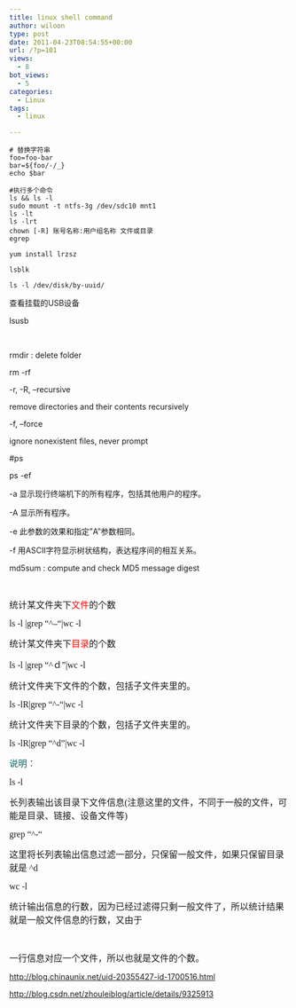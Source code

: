 ```yaml
---
title: linux shell command
author: wiloon
type: post
date: 2011-04-23T08:54:55+00:00
url: /?p=101
views:
  - 8
bot_views:
  - 5
categories:
  - Linux
tags:
  - linux

---
```

<pre><code class="language-bash line-numbers"># 替换字符串
foo=foo-bar
bar=${foo/-/_}
echo $bar

#执行多个命令
ls && ls -l
sudo mount -t ntfs-3g /dev/sdc10 mnt1
ls -lt
ls -lrt
chown [-R] 账号名称:用户组名称 文件或目录
egrep

yum install lrzsz

lsblk

ls -l /dev/disk/by-uuid/
</code></pre>

查看挂载的USB设备

lsusb

 

rmdir : delete folder
  
rm -rf
  
-r, -R, &#8211;recursive
  
remove directories and their contents recursively
  
-f, &#8211;force
  
ignore nonexistent files, never prompt
  
#ps
  
ps -ef
  
-a 显示现行终端机下的所有程序，包括其他用户的程序。
  
-A 显示所有程序。
  
-e 此参数的效果和指定&#8221;A&#8221;参数相同。
  
-f 用ASCII字符显示树状结构，表达程序间的相互关系。

md5sum : compute and check MD5 message digest

 

<span style="font-family: 宋体; font-size: medium;">统计某文件夹下<span style="color: #ff0000;">文件</span>的个数</span>

<span style="font-family: 宋体; font-size: medium;">ls -l |grep &#8220;^<span style="color: #000000;">&#8211;</span>&#8220;|wc -l</span>

<span style="font-family: 宋体; font-size: medium;">统计某文件夹下<span style="color: #ff0000;">目录</span>的个数</span>

<span style="font-family: 宋体; font-size: medium;">ls -l |grep &#8220;^ｄ&#8221;|wc -l</span>

<span style="font-family: 宋体; font-size: medium;">统计文件夹下文件的个数，包括子文件夹里的。</span>

<span style="font-family: 宋体; font-size: medium;">ls -lR|grep &#8220;^-&#8220;|wc -l</span>

<span style="font-family: 宋体; font-size: medium;">统计文件夹下目录的个数，包括子文件夹里的。</span>

<span style="font-family: 宋体; font-size: medium;">ls -lR|grep &#8220;^d&#8221;|wc -l</span>

<span style="color: #006666; font-family: 宋体; font-size: medium;">说明：</span>

<span style="font-family: 宋体; font-size: medium;">ls -l</span>

<span style="font-family: 宋体; font-size: medium;">长列表输出该目录下文件信息(注意这里的文件，不同于一般的文件，可能是目录、链接、设备文件等)</span>

<span style="font-family: 宋体; font-size: medium;">grep &#8220;^-&#8220;</span>

<span style="font-family: 宋体; font-size: medium;">这里将长列表输出信息过滤一部分，只保留一般文件，如果只保留目录就是 ^d</span>

<span style="font-family: 宋体; font-size: medium;">wc -l</span>

<span style="font-family: 宋体; font-size: medium;">统计输出信息的行数，因为已经过滤得只剩一般文件了，所以统计结果就是一般文件信息的行数，又由于</span>

 

<span style="font-family: 宋体; font-size: medium;">一行信息对应一个文件，所以也就是文件的个数。</span>

http://blog.chinaunix.net/uid-20355427-id-1700516.html

http://blog.csdn.net/zhouleiblog/article/details/9325913